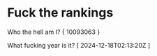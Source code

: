 # Fuck the rankings

Who the hell am I?
{ 10093063 }

What fucking year is it?
[ 2024-12-18T02:13:20Z ]
